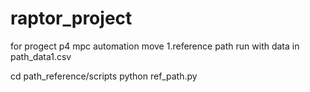 # raptor_project
for progect p4 mpc automation move 
1.reference path 
run with data in path_data1.csv

cd path_reference/scripts
python ref_path.py
